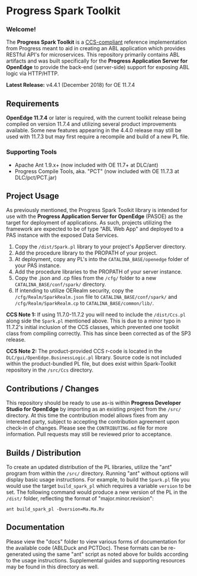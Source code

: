 # Progress Spark Toolkit

### Welcome!

The **Progress Spark Toolkit** is a [CCS-compliant](https://github.com/progress/CCS) reference implementation from Progress meant to aid in creating an ABL application which provides RESTful API's for microservices. This repository primarily contains ABL artifacts and was built specifically for the **Progress Application Server for OpenEdge** to provide the back-end (server-side) support for exposing ABL logic via HTTP/HTTP.

**Latest Release:** v4.4.1 (December 2018) for OE 11.7.4


## Requirements

**OpenEdge 11.7.4** or later is required, with the current toolkit release being compiled on version 11.7.4 and utilizing several product improvements available. Some new features appearing in the 4.4.0 release may still be used with 11.7.3 but may first require a recompile and build of a new PL file.


### Supporting Tools

- Apache Ant 1.9.x+ (now included with OE 11.7+ at DLC/ant)
- Progress Compile Tools, aka. "PCT" (now included with OE 11.7.3 at DLC/pct/PCT.jar)


## Project Usage

As previously mentioned, the Progress Spark Toolkit library is intended for use with the **Progress Application Server for OpenEdge** (PASOE) as the target for deployment of applications. As such, projects utilizing the framework are expected to be of type "ABL Web App" and deployed to a PAS instance with the exposed Data Services.

1. Copy the `/dist/Spark.pl` library to your project's AppServer directory.
2. Add the procedure library to the PROPATH of your project.
3. At deployment, copy any PL's into the `CATALINA_BASE/openedge` folder of your PAS instance.
4. Add the procedure libraries to the PROPATH of your server instance.
5. Copy the .json and .cp files from the `/cfg/` folder to a new `CATALINA_BASE/conf/spark/` directory.
6. If intending to utilize OERealm security, copy the `/cfg/Realm/SparkRealm.json` file to `CATALINA_BASE/conf/spark/` and `/cfg/Realm/SparkRealm.cp` to `CATALINA_BASE/common/lib/`.

**CCS Note 1:** If using 11.7.0-11.7.2 you will need to include the `/dist/Ccs.pl` along side the `Spark.pl` mentioned above. This is due to a minor typo in 11.7.2's initial inclusion of the CCS classes, which prevented one toolkit class from compiling correctly. This has since been corrected as of the SP3 release.

**CCS Note 2:** The product-provided CCS r-code is located in the `DLC/gui/OpenEdge.BusinessLogic.pl` library. Source code is not included within the product-bundled PL file, but does exist within Spark-Toolkit repository in the `/src/Ccs` directory.


## Contributions / Changes

This repository should be ready to use as-is within **Progress Developer Studio for OpenEdge** by importing as an existing project from the `/src/` directory. At this time the contribution model allows fixes from any interested party, subject to accepting the contribution agreement upon check-in of changes. Please see the `CONTRIBUTING.md` file for more information. Pull requests may still be reviewed prior to acceptance.


## Builds / Distribution

To create an updated distribution of the PL libraries, utilize the "ant" program from within the `/src/` directory. Running "ant" without options will display basic usage instructions. For example, to build the `Spark.pl` file you would use the target `build_spark_pl` which requires a variable `version` to be set. The following command would produce a new version of the PL in the `/dist/` folder, reflecting the format of "major.minor.revision":

    ant build_spark_pl -Dversion=Ma.Ma.Rv


## Documentation

Please view the "docs" folder to view various forms of documentation for the available code (ABLDuck and PCTDoc). These formats can be re-generated using the same "ant" script as noted above for builds according to the usage instructions. Supplemental guides and supporting resources may be found in this directory as well.
